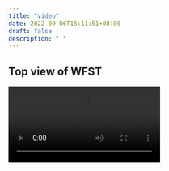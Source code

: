 ```yaml
---
title: "video"
date: 2022-09-06T15:11:51+08:00
draft: false
description: " "
---
```


<!-- # Videos about WFST -->
## Top view of WFST
<video controls>
    <source src="/videos/264_1676272748.mp4">
</video>
